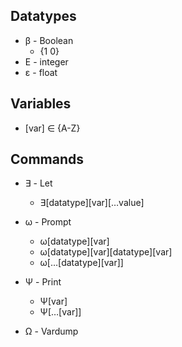 ## Datatypes

- β - Boolean
  - {1 0}
- Ε - integer
- ε - float

## Variables

- [var] ∈ {A-Z}

## Commands

- ∃ - Let

  - ∃[datatype][var][…value]

- ω - Prompt

  - ω[datatype][var]
  - ω[datatype][var][datatype][var]
  - ω[…[datatype][var]]

- Ψ - Print

  - Ψ[var]
  - Ψ[…[var]]

- Ω - Vardump

